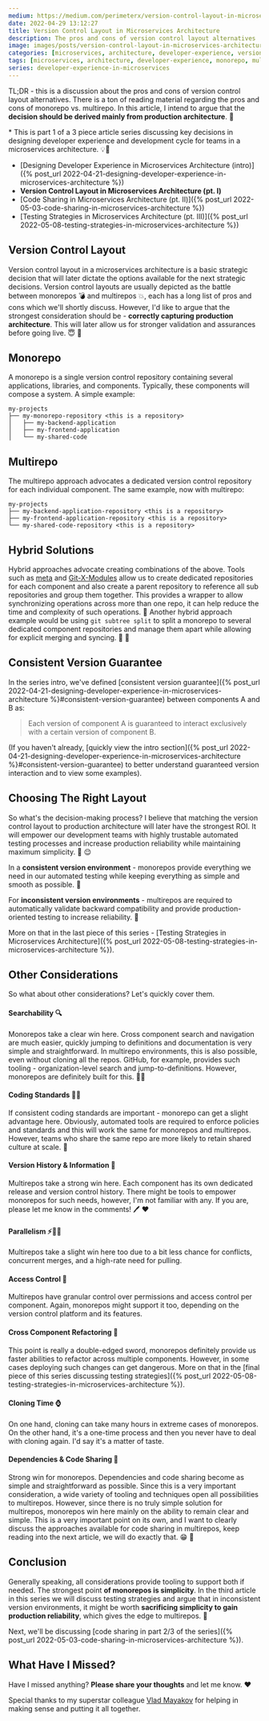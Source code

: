 ```yaml
---
medium: https://medium.com/perimeterx/version-control-layout-in-microservices-architecture-6766c1f20c92
date: 2022-04-29 13:12:27
title: Version Control Layout in Microservices Architecture
description: The pros and cons of version control layout alternatives
image: images/posts/version-control-layout-in-microservices-architecture/version-control-layout-in-microservices-architecture.webp
categories: [microservices, architecture, developer-experience, version-control]
tags: [microservices, architecture, developer-experience, monorepo, multirepo]
series: developer-experience-in-microservices
---
```

TL;DR - this is a discussion about the pros and cons of version control layout alternatives. There is a ton of reading material regarding the pros and cons of monorepo vs. multirepo. In this article, I intend to argue that the **decision should be derived mainly from production architecture**. 🤔

\* This is part 1 of a 3 piece article series discussing key decisions in designing developer experience and development cycle for teams in a microservices architecture. 💡🚀
- [Designing Developer Experience in Microservices Architecture (intro)]({% post_url 2022-04-21-designing-developer-experience-in-microservices-architecture %})
- **Version Control Layout in Microservices Architecture (pt. I)**
- [Code Sharing in Microservices Architecture (pt. II)]({% post_url 2022-05-03-code-sharing-in-microservices-architecture %})
- [Testing Strategies in Microservices Architecture (pt. III)]({% post_url 2022-05-08-testing-strategies-in-microservices-architecture %})

## Version Control Layout

Version control layout in a microservices architecture is a basic strategic decision that will later dictate the options available for the next strategic decisions. Version control layouts are usually depicted as the battle between monorepos 💣 and multirepos 💥, each has a long list of pros and cons which we'll shortly discuss. However, I'd like to argue that the strongest consideration should be  - **correctly capturing production architecture**. This will later allow us for stronger validation and assurances before going live. 😇 🤝

## Monorepo

A monorepo is a single version control repository containing several applications, libraries, and components. Typically, these components will compose a system. A simple example:

```text
my-projects
├── my-monorepo-repository <this is a repository>
│   ├── my-backend-application
│   ├── my-frontend-application
│   └── my-shared-code
```

## Multirepo

The multirepo approach advocates a dedicated version control repository for each individual component. The same example, now with multirepo:

```text
my-projects
├── my-backend-application-repository <this is a repository>
├── my-frontend-application-repository <this is a repository>
└── my-shared-code-repository <this is a repository>
```

## Hybrid Solutions

Hybrid approaches advocate creating combinations of the above. Tools such as [meta](https://github.com/mateodelnorte/meta) and [Git-X-Modules](https://gitmodules.com/) allow us to create dedicated repositories for each component and also create a parent repository to reference all sub repositories and group them together. This provides a wrapper to allow synchronizing operations across more than one repo, it can help reduce the time and complexity of such operations. 💪
Another hybrid approach example would be using `git subtree split` to split a monorepo to several dedicated component repositories and manage them apart while allowing for explicit merging and syncing. 🤜 🤛

## Consistent Version Guarantee

In the series intro, we've defined [consistent version guarantee]({% post_url 2022-04-21-designing-developer-experience-in-microservices-architecture %}#consistent-version-guarantee) between components A and B as:

> Each version of component A is guaranteed to interact exclusively with a certain version of component B.

(If you haven't already, [quickly view the intro section]({% post_url 2022-04-21-designing-developer-experience-in-microservices-architecture %}#consistent-version-guarantee) to better understand guaranteed version interaction and to view some examples).

## Choosing The Right Layout

So what's the decision-making process? I believe that matching the version control layout to production architecture will later have the strongest ROI. It will empower our development teams with highly trustable automated testing processes and increase production reliability while maintaining maximum simplicity. 🙌 😌

In a **consistent version environment**  - monorepos provide everything we need in our automated testing while keeping everything as simple and smooth as possible. 👏

For **inconsistent version environments**  - multirepos are required to automatically validate backward compatibility and provide production-oriented testing to increase reliability. 🍻

More on that in the last piece of this series  - [Testing Strategies in Microservices Architecture]({% post_url 2022-05-08-testing-strategies-in-microservices-architecture %}).

## Other Considerations

So what about other considerations? Let's quickly cover them.

#### Searchability 🔍

Monorepos take a clear win here. Cross component search and navigation are much easier, quickly jumping to definitions and documentation is very simple and straightforward. In multirepo environments, this is also possible, even without cloning all the repos. GitHub, for example, provides such tooling - organization-level search and jump-to-definitions. However, monorepos are definitely built for this. 🏃‍♀

#### Coding Standards 👨‍💻

If consistent coding standards are important - monorepo can get a slight advantage here. Obviously, automated tools are required to enforce policies and standards and this will work the same for monorepos and multirepos. However, teams who share the same repo are more likely to retain shared culture at scale. 👥

#### Version History & Information 📖

Multirepos take a strong win here. Each component has its own dedicated release and version control history. There might be tools to empower monorepos for such needs, however, I'm not familiar with any. If you are, please let me know in the comments! 🖊 ❤️

#### Parallelism ⚡️🏃🏻

Multirepos take a slight win here too due to a bit less chance for conflicts, concurrent merges, and a high-rate need for pulling.

#### Access Control 🚫

Multirepos have granular control over permissions and access control per component. Again, monorepos might support it too, depending on the version control platform and its features.

#### Cross Component Refactoring 🚧

This point is really a double-edged sword, monorepos definitely provide us faster abilities to refactor across multiple components. However, in some cases deploying such changes can get dangerous. More on that in the [final piece of this series discussing testing strategies]({% post_url 2022-05-08-testing-strategies-in-microservices-architecture %}).

#### Cloning Time ⌚️

On one hand, cloning can take many hours in extreme cases of monorepos. On the other hand, it's a one-time process and then you never have to deal with cloning again. I'd say it's a matter of taste.

#### Dependencies & Code Sharing 🔗

Strong win for monorepos. Dependencies and code sharing become as simple and straightforward as possible. Since this is a very important consideration, a wide variety of tooling and techniques open all possibilities to multirepos. However, since there is no truly simple solution for multirepos, monorepos win here mainly on the ability to remain clear and simple.
This is a very important point on its own, and I want to clearly discuss the approaches available for code sharing in multirepos, keep reading into the next article, we will do exactly that. 😁 🤗

## Conclusion

Generally speaking, all considerations provide tooling to support both if needed. The strongest point **of monorepos is simplicity**. In the third article in this series we will discuss testing strategies and argue that in inconsistent version environments, it might be worth **sacrificing simplicity to gain production reliability**, which gives the edge to multirepos. 💪

Next, we'll be discussing [code sharing in part 2/3 of the series]({% post_url 2022-05-03-code-sharing-in-microservices-architecture %}).

## What Have I Missed?

Have I missed anything? **Please share your thoughts** and let me know. ❤️

Special thanks to my superstar colleague [Vlad Mayakov](https://www.linkedin.com/in/mayakov-vlad/) for helping in making sense and putting it all together.